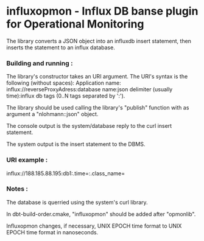 # influxopmon - Influx DB banse plugin for Operational Monitoring
The library converts a JSON object into an influxdb insert statement, then inserts the statement to an influx database.

### Building and running :
The library's constructor takes an URI argument. The URI's syntax is the following (without spaces):
Application name: influx://reverseProxyAdress:database name:json delimiter (usually time):influx db tags (0..N tags separated by ':').

The library should be used calling the library's "publish" function with as argument a "nlohmann::json" object.

The console output is the system/database reply to the curl insert statement.

The system output is the insert statement to the DBMS.

### URI example :
influx://188.185.88.195:db1:.time=:.class_name=

### Notes :
The database is querried using the system's curl library.

In dbt-build-order.cmake, "influxopmon" should be added after "opmonlib".

Influxopmon changes, if necessary, UNIX EPOCH time format to UNIX EPOCH time format in nanoseconds.
